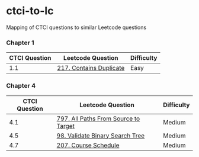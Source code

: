 # ctci-to-lc
Mapping of CTCI questions to similar Leetcode questions

### Chapter 1
|  CTCI Question 	| Leetcode Question  | Difficulty |
|---							|---								|---				|
| 1.1 | [217. Contains Duplicate](https://leetcode.com/problems/contains-duplicate/) | Easy |

### Chapter 4
|  CTCI Question 	| Leetcode Question  | Difficulty |
|---							|---								|---				|
| 4.1 | [797. All Paths From Source to Target](https://leetcode.com/problems/all-paths-from-source-to-target/) | Medium |
| 4.5 | [98. Validate Binary Search Tree](https://leetcode.com/problems/validate-binary-search-tree/) | Medium |
| 4.7 | [207. Course Schedule](https://leetcode.com/problems/course-schedule/) | Medium |
